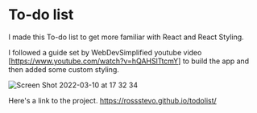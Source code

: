 # To-do list

I made this To-do list to get more familiar with React and React Styling. 

I followed a guide set by WebDevSimplified youtube video [https://www.youtube.com/watch?v=hQAHSlTtcmY] to build the app and then added some custom styling. 

![Screen Shot 2022-03-10 at 17 32 34](https://user-images.githubusercontent.com/85199675/157721528-52cdb8ad-8bed-431a-8596-76f26e43dba5.png)

Here's a link to the project. https://rossstevo.github.io/todolist/
